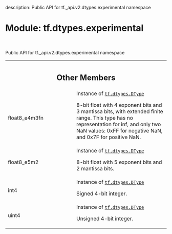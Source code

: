 description: Public API for tf._api.v2.dtypes.experimental namespace

<div itemscope itemtype="http://developers.google.com/ReferenceObject">
<meta itemprop="name" content="tf.dtypes.experimental" />
<meta itemprop="path" content="Stable" />
<meta itemprop="property" content="float8_e4m3fn"/>
<meta itemprop="property" content="float8_e5m2"/>
<meta itemprop="property" content="int4"/>
<meta itemprop="property" content="uint4"/>
</div>

# Module: tf.dtypes.experimental

<!-- Insert buttons and diff -->

<table class="tfo-notebook-buttons tfo-api nocontent" align="left">

</table>



Public API for tf._api.v2.dtypes.experimental namespace





<!-- Tabular view -->
 <table class="responsive fixed orange">
<colgroup><col width="214px"><col></colgroup>
<tr><th colspan="2"><h2 class="add-link">Other Members</h2></th></tr>

<tr>
<td>
float8_e4m3fn<a id="float8_e4m3fn"></a>
</td>
<td>
Instance of <a href="../../tf/dtypes/DType.md"><code>tf.dtypes.DType</code></a>


8-bit float with 4 exponent bits and 3 mantissa bits, with extended finite range.  This type has no representation for inf, and only two NaN values: 0xFF for negative NaN, and 0x7F for positive NaN.
</td>
</tr><tr>
<td>
float8_e5m2<a id="float8_e5m2"></a>
</td>
<td>
Instance of <a href="../../tf/dtypes/DType.md"><code>tf.dtypes.DType</code></a>


8-bit float with 5 exponent bits and 2 mantissa bits.
</td>
</tr><tr>
<td>
int4<a id="int4"></a>
</td>
<td>
Instance of <a href="../../tf/dtypes/DType.md"><code>tf.dtypes.DType</code></a>


Signed 4-bit integer.
</td>
</tr><tr>
<td>
uint4<a id="uint4"></a>
</td>
<td>
Instance of <a href="../../tf/dtypes/DType.md"><code>tf.dtypes.DType</code></a>


Unsigned 4-bit integer.
</td>
</tr>
</table>

